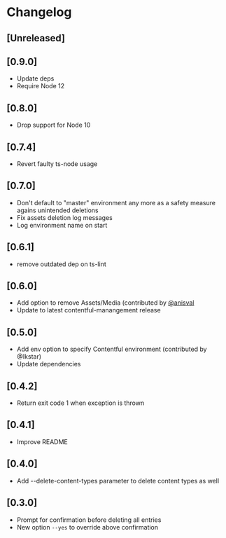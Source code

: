 # Changelog

## [Unreleased]

## [0.9.0]

- Update deps
- Require Node 12

## [0.8.0]

- Drop support for Node 10

## [0.7.4]

- Revert faulty ts-node usage

## [0.7.0]

- Don't default to "master" environment any more as a safety measure agains unintended deletions
- Fix assets deletion log messages
- Log environment name on start

## [0.6.1]

- remove outdated dep on ts-lint

## [0.6.0]

- Add option to remove Assets/Media (contributed by [@anisval](https://github.com/anisval)
- Update to latest contentful-manangement release

## [0.5.0]

- Add env option to specify Contentful environment (contributed by @Ikstar)
- Update dependencies

## [0.4.2]

- Return exit code 1 when exception is thrown

## [0.4.1]

- Improve README

## [0.4.0]

- Add --delete-content-types parameter to delete content types as well

## [0.3.0]

- Prompt for confirmation before deleting all entries
- New option `--yes` to override above confirmation
